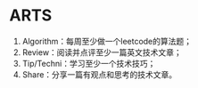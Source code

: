 # ARTS

1. Algorithm：每周至少做一个leetcode的算法题；
2. Review：阅读并点评至少一篇英文技术文章；
3. Tip/Techni：学习至少一个技术技巧；
4. Share：分享一篇有观点和思考的技术文章。
